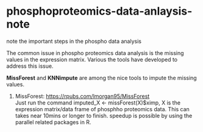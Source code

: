 # phosphoproteomics-data-anlaysis-note
note the important steps in the phospho data analysis


The common issue in phospho proteomics data analysis is the missing values in the expression matrix. Various the tools have developed to address this issue.

**MissForest** and **KNNimpute** are among the nice tools to impute the missing values. 

1) MissForest: https://rpubs.com/lmorgan95/MissForest
   <br /> Just run the command imputed_X <- missForest(X)$ximp, X is the expression matrix/data frame of phosphho proteomics data. This can takes near 10mins or longer to finish. 
   speedup is possible by using the parallel related packages in R. 
